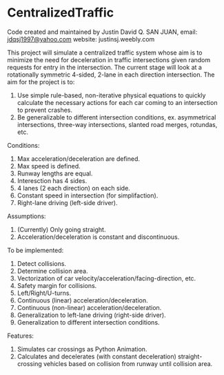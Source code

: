 # CentralizedTraffic
Code created and maintained by Justin David Q. SAN JUAN, 
email: jdqsj1997@yahoo.com
website: justinsj.weebly.com

This project will simulate a centralized traffic system whose aim is to minimize the need for deceleration in traffic intersections given random requests for entry in the intersection. The current stage will look at a rotationally symmetric 4-sided, 2-lane in each direction intersection. The aim for the project is to: 
  1. Use simple rule-based, non-iterative physical equations to quickly calculate the necessary actions for each car coming to an intersection to prevent crashes. 
  2. Be generalizable to different intersection conditions, ex. asymmetrical intersections, three-way intersections, slanted road merges, rotundas, etc.

Conditions: 
  1. Max acceleration/deceleration are defined.
  2. Max speed is defined.
  3. Runway lengths are equal.
  4. Interesction has 4 sides.
  5. 4 lanes (2 each direction) on each side.
  6. Constant speed in intersection (for simplifaction).
  7. Right-lane driving (left-side driver).
  
Assumptions:  
  1. (Currently) Only going straight.
  2. Acceleration/deceleration is constant and discontinuous.
  
To be implemented:
  1. Detect collisions.
  2. Determine collision area.
  3. Vectorization of car velocity/acceleration/facing-direction, etc.
  4. Safety margin for collisions.
  5. Left/Right/U-turns.
  6. Continuous (linear) acceleration/deceleration.
  7. Continuous (non-linear) acceleration/deceleration.
  8. Generalization to left-lane driving (right-side driver).
  9. Generalization to different intersection conditions.

Features:
  1. Simulates car crossings as Python Animation.
  2. Calculates and decelerates (with constant deceleration) straight-crossing vehicles based on collision from runway until collision area.
  
